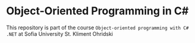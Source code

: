 # Object-Oriented Programming in C#

This repository is part of the course `Object-oriented programming with C# .NET` at Sofia University St. Kliment Ohridski
